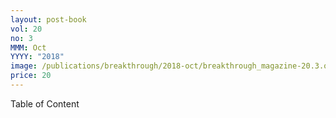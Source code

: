 ```yaml
---
layout: post-book
vol: 20
no: 3
MMM: Oct
YYYY: "2018"
image: /publications/breakthrough/2018-oct/breakthrough_magazine-20.3.oct2018-cover.jpg
price: 20
---
```

Table of Content